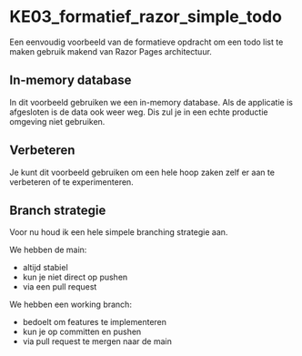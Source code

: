 # KE03_formatief_razor_simple_todo
Een eenvoudig voorbeeld van de formatieve opdracht om een todo list te maken gebruik makend van Razor Pages architectuur.

## In-memory database
In dit voorbeeld gebruiken we een in-memory database. Als de applicatie is afgesloten is de data ook weer weg.
Dis zul je in een echte productie omgeving niet gebruiken.

## Verbeteren
Je kunt dit voorbeeld gebruiken om een hele hoop zaken zelf er aan te verbeteren of te experimenteren.

## Branch strategie
Voor nu houd ik een hele simpele branching strategie aan. 

We hebben de main:
- altijd stabiel
- kun je niet direct op pushen
- via een pull request

We hebben een working branch:
- bedoelt om features te implementeren
- kun je op committen en pushen
- via pull request te mergen naar de main